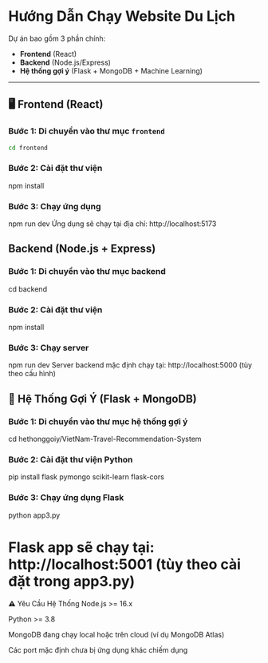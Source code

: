 # Hướng Dẫn Chạy Website Du Lịch

Dự án bao gồm 3 phần chính:

- **Frontend** (React)
- **Backend** (Node.js/Express)
- **Hệ thống gợi ý** (Flask + MongoDB + Machine Learning)

---

## 🖥️ Frontend (React)

### Bước 1: Di chuyển vào thư mục `frontend`

```bash
cd frontend
```

### Bước 2: Cài đặt thư viện

npm install

### Bước 3: Chạy ứng dụng

npm run dev
Ứng dụng sẽ chạy tại địa chỉ: http://localhost:5173

## Backend (Node.js + Express)

### Bước 1: Di chuyển vào thư mục backend

cd backend

### Bước 2: Cài đặt thư viện

npm install

### Bước 3: Chạy server

npm run dev
Server backend mặc định chạy tại: http://localhost:5000 (tùy theo cấu hình)

## 🤖 Hệ Thống Gợi Ý (Flask + MongoDB)

### Bước 1: Di chuyển vào thư mục hệ thống gợi ý

cd hethonggoiy/VietNam-Travel-Recommendation-System

### Bước 2: Cài đặt thư viện Python

pip install flask pymongo scikit-learn flask-cors

### Bước 3: Chạy ứng dụng Flask

python app3.py

# Flask app sẽ chạy tại: http://localhost:5001 (tùy theo cài đặt trong app3.py)

⚠️ Yêu Cầu Hệ Thống
Node.js >= 16.x

Python >= 3.8

MongoDB đang chạy local hoặc trên cloud (ví dụ MongoDB Atlas)

Các port mặc định chưa bị ứng dụng khác chiếm dụng
